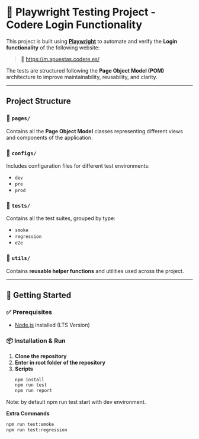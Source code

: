 # 🎯 Playwright Testing Project - Codere Login Functionality

This project is built using **[Playwright](https://playwright.dev/)** to automate and verify the **Login functionality** of the following website:

> 🔗 https://m.apuestas.codere.es/

The tests are structured following the **Page Object Model (POM)** architecture to improve maintainability, reusability, and clarity.

---

## Project Structure

### 📁 `pages/`
Contains all the **Page Object Model** classes representing different views and components of the application.

### 📁 `configs/`
Includes configuration files for different test environments:
- `dev`
- `pre`
- `prod`

### 📁 `tests/`
Contains all the test suites, grouped by type:
- `smoke`
- `regression`
- `e2e`

### 📁 `utils/`
Contains **reusable helper functions** and utilities used across the project.

---

## 🚀 Getting Started

### ✅ Prerequisites
- [Node.js](https://nodejs.org/) installed (LTS Version)

### 📦 Installation & Run

1. **Clone the repository**
1. **Enter in root folder of the repository**
1. **Scripts** 
   ```bash
   npm install
   npm run test
   npm run report


Note: by default npm run test start with dev environment.

**Extra Commands** 
   ```bash
   npm run test:smoke
   npm run test:regression